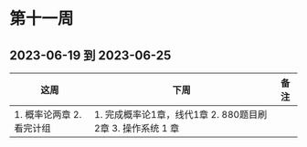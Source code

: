 # 第十一周

## 2023-06-19 到 2023-06-25

| 这周                              | 下周                          | 备注 |
| --------------------------------- | ----------------------------- | ---- |
|1. 概率论两章 2.看完计组 | 1. 完成概率论1章，线代1章 2. 880题目刷2章 3. 操作系统 1 章 |      |
